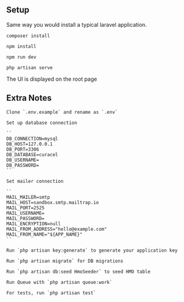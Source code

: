 


## Setup

Same way you would install a typical laravel application.

    composer install

    npm install

    npm run dev

    php artisan serve

The UI is displayed on the root page

## Extra Notes

    Clone `.env.example` and rename as `.env`

    Set up database connection

    ``
    DB_CONNECTION=mysql
    DB_HOST=127.0.0.1
    DB_PORT=3306
    DB_DATABASE=curacel
    DB_USERNAME=
    DB_PASSWORD=
    ``

    Set mailer connection

    `` 
    MAIL_MAILER=smtp
    MAIL_HOST=sandbox.smtp.mailtrap.io
    MAIL_PORT=2525
    MAIL_USERNAME=
    MAIL_PASSWORD=
    MAIL_ENCRYPTION=null
    MAIL_FROM_ADDRESS="hello@example.com"
    MAIL_FROM_NAME="${APP_NAME}" 
    ``

    Run `php artisan key:generate` to generate your application key
    
    Run `php artisan migrate` for DB migrations

    Run `php artisan db:seed HmoSeeder` to seed HMO table

    Run Queue with `php artisan queue:work`

    For tests, run `php artisan test`

